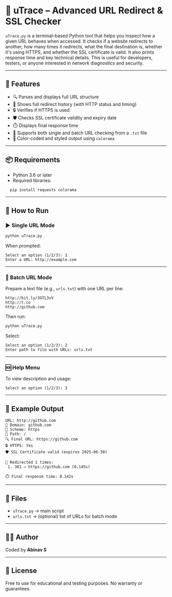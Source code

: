 # 🔗 uTrace – Advanced URL Redirect & SSL Checker

`uTrace.py` is a terminal-based Python tool that helps you inspect how a given URL behaves when accessed. It checks if a website redirects to another, how many times it redirects, what the final destination is, whether it's using HTTPS, and whether the SSL certificate is valid. It also prints response time and key technical details. This is useful for developers, testers, or anyone interested in network diagnostics and security.

---

## 🎯 Features

- 🔍 Parses and displays full URL structure
- 🔁 Shows full redirect history (with HTTP status and timing)
- 🔒 Verifies if HTTPS is used
- 🛡️ Checks SSL certificate validity and expiry date
- ⏱️ Displays final response time
- 📄 Supports both single and batch URL checking from a `.txt` file
- 🎨 Color-coded and styled output using `colorama`

---

## 📦 Requirements

- Python 3.6 or later
- Required libraries:
```bash
  pip install requests colorama
```

---

## 🚀 How to Run

### ▶️ Single URL Mode

```bash
python uTrace.py
```
When prompted:
```
Select an option (1/2/3): 1
Enter a URL: http://example.com
```

---

### 📁 Batch URL Mode

Prepare a text file (e.g., `urls.txt`) with one URL per line:

```
http://bit.ly/3GTL3vV
http://t.co
http://github.com
```

Then run:

```bash
python uTrace.py
```
Select:
```
Select an option (1/2/3): 2
Enter path to file with URLs: urls.txt
```

---

### 🆘 Help Menu

To view description and usage:

```
Select an option (1/2/3): 3
```

---

## 📄 Example Output

```
URL: http://github.com
📎 Domain: github.com
🔗 Scheme: https
📁 Path: /
🔍 Final URL: https://github.com
🔒 HTTPS: Yes
🛡️ SSL Certificate valid (expires 2025-06-30)

🔁 Redirected 1 times:
 1. 301 → https://github.com (0.145s)

⏱️ Final response time: 0.142s
```

---

## 📁 Files

- `uTrace.py` → main script
- `urls.txt` → (optional) list of URLs for batch mode

---

## 👨‍💻 Author

Coded by **Abinav S**  

---

## 📄 License

Free to use for educational and testing purposes. No warranty or guarantees.
